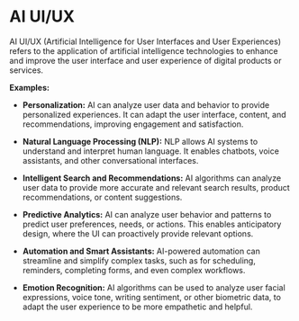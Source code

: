 # AI UI/UX

AI UI/UX (Artificial Intelligence for User Interfaces and User Experiences) refers to the application of artificial intelligence technologies to enhance and improve the user interface and user experience of digital products or services.

**Examples:**

* **Personalization:** AI can analyze user data and behavior to provide personalized experiences. It can adapt the user interface, content, and recommendations, improving engagement and satisfaction.

* **Natural Language Processing (NLP):** NLP allows AI systems to understand and interpret human language. It enables chatbots, voice assistants, and other conversational interfaces.

* **Intelligent Search and Recommendations:** AI algorithms can analyze user data to provide more accurate and relevant search results, product recommendations, or content suggestions.

* **Predictive Analytics:** AI can analyze user behavior and patterns to predict user preferences, needs, or actions. This enables anticipatory design, where the UI can proactively provide relevant options.

* **Automation and Smart Assistants:** AI-powered automation can streamline and simplify complex tasks, such as for scheduling, reminders, completing forms, and even complex workflows.

* **Emotion Recognition:** AI algorithms can be used to analyze user facial expressions, voice tone, writing sentiment, or other biometric data, to adapt the user experience to be more empathetic and helpful.
